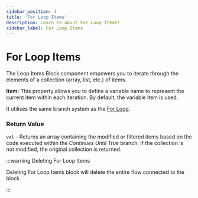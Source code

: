 ```yaml
---
sidebar_position: 4
title: 'For Loop Items'
description: Learn to about For Loop Items! 
sidebar_label: For Loop Items
---
```


# For Loop Items

The Loop Items Block component empowers you to iterate through the elements of a collection (array, list, etc.) of items.

**Item:** This property allows you to define a variable name to represent the current item within each iteration. By default, the variable item is used.


It utilises the same branch system as the [For Loop](for-loop#branches).

### Return Value

`val` - Returns an array containing the modified or filtered items based on the code executed within the _Continues Until True_ branch. If the collection is not modified, the original collection is returned.

:::warning Deleting For Loop Items

Deleting For Loop Items block will delete the entire flow connected to the block. 

:::
